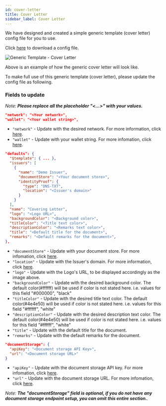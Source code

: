```yaml
---
id: cover-letter
title: Cover Letter
sidebar_label: Cover Letter
---
```


We have designed and created a simple generic template (cover letter) config file for you to use.

Click <a href="/docs/generic-templates/cover-letter/cover-letter-generic-template-config-file.json" target="_blank" rel="noopener noreferrer" download="cover-letter-generic-template-config-file.json">here</a> to download a config file.

![Generic Template - Cover Letter](/docs/generic-templates/cover-letter/cover-letter-generic-template.png)

Above is an example of how the generic cover letter will look like.

To make full use of this generic template (cover letter), please update the config file as following.

### Fields to update

_Note: **Please replace all the placeholder "<...>" with your values.**_

```json
"network": "<Your network>",
"wallet": "<Your wallet string>",
```

- `"network"` - Update with the desired network. For more information, click [here](#network-field).
- `"wallet"` - Update with your wallet string. For more infomation, click [here](#wallet-field).

```json
"defaults": {
  "$template": { ... },
  "issuers": [
    {
      "name": "Demo Issuer",
      "documentStore": "<Your document store>",
      "identityProof": {
        "type": "DNS-TXT",
        "location": "<Issuer's domain>"
      }
    }
  ],
  "name": "Covering Letter",
  "logo": "<Logo URL>",
  "backgroundColor": "<Background color>",
  "titleColor": "<Title text color>",
  "descriptionColor": "<Remarks text color>",
  "title": "<Default title for the document>",
  "remarks": "<Default remarks for the document>",
},

```

- `"documentStore"` - Update with your document store. For more infomation, click [here](https://www.openattestation.com/docs/verifiable-document/document-store).
- `"location"` - Update with the Issuer's domain. For more information, click [here](https://www.openattestation.com/docs/advanced/identity-proofs).
- `"logo"` - Update with the Logo's URL, to be displayed accordingly as the image above.
- `"backgroundColor"` - Update with the desired background color. The default color(#ffffff) will be used if color is not stated here. i.e. values for this field "#000000", "black"
- `"titleColor"` - Update with the desired title text color. The default color(#4e4e50) will be used if color is not stated here. i.e. values for this field "#ffffff", "white"
- `"descriptionColor"` - Update with the desired description text color. The default color(#4e4e50) will be used if color is not stated here. i.e. values for this field "#ffffff", "white"
- `"title"` - Update with the default title for the document.
- `"remarks"` - Update with the default remarks for the document.

```json
"documentStorage": {
  "apiKey": "<Document storage API Key>",
  "url": "<Document storage URL>"
}
```

- `"apiKey"` - Update with the document storage API key. For more infomation, click [here](#document-storage-field).
- `"url"` - Update with the document storage URL. For more infomation, click [here](#document-storage-field).

_Note: **The "documentStorage" field is optional, if you do not have any document storage endpoint setup, you can omit this entire section.**._
